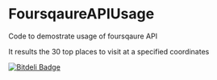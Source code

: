 FoursqaureAPIUsage
==================

Code to demostrate usage of foursqaure API

It results the 30 top places to visit at a specified coordinates


[![Bitdeli Badge](https://d2weczhvl823v0.cloudfront.net/vishalshar/foursqaureapiusage/trend.png)](https://bitdeli.com/free "Bitdeli Badge")

